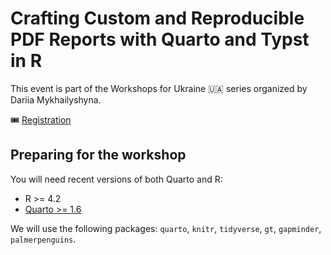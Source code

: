 # Crafting Custom and Reproducible PDF Reports with Quarto and Typst in R

This event is part of the Workshops for Ukraine 🇺🇦 series organized by Dariia Mykhailyshyna. 

🎟️ [Registration](https://sites.google.com/view/dariia-mykhailyshyna/main/r-workshops-for-ukraine)

## Preparing for the workshop

You will need recent versions of both Quarto and R: 

- R >= 4.2
- [Quarto >= 1.6](https://quarto.org/docs/get-started/)

We will use the following packages: `quarto`, `knitr`, `tidyverse`, `gt`, `gapminder`, `palmerpenguins`.

